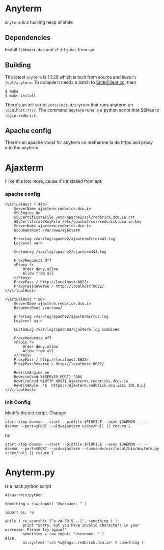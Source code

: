 # Anyterm
`Anyterm` is a fucking heap of shite

## Dependencies
Install `libboost-dev` and `zlib1g-dev` from `apt`

## Building
The latest `anyterm` is 1.1.29 which is built from source and lives in
`/opt/anyterm`. To compile it needs a patch to [SmtpClient.cc](https///github.com/gentoo/gentoo-portage-rsync-mirror/blob/master/www-apache/anyterm/files/anyterm-1.1.29-gcc-4.4.patch),
then

```
$ make
$ make install
```

There's an init script `/etc/init.d/anyterm` that runs anyterm on
`localhost:7777`. The command `anyterm` runs is a python script that SSHes to
`login.redbrick`.

## Apache config
There's an apache vhost for anyterm on metharme to do https and proxy into the
anyterm.

# Ajaxterm
I like this lots more, cause it's installed from apt.

### apache config

```
<VirtualHost *:443>`
	ServerName ajaxterm.redbrick.dcu.ie
	SSLEngine On
	SSLCertificateFile /etc/apache2/ssl/redbrick.dcu.ie.crt
	SSLCertificateKeyFile /etc/apache2/ssl/redbrick.dcu.ie.key
	ServerName ajaxterm.redbrick.dcu.ie
	DocumentRoot /var/www/ajaxterm

	ErrorLog /var/log/apache2/ajaxtermError443.log
	LogLevel warn

	CustomLog /var/log/apache2/ajaxterm443.log

	ProxyRequests Off
	<Proxy *>
		Order deny,allow
		Allow from all
	</Proxy>
	ProxyPass / http://localhost:8022/
	ProxyPassReverse / http://localhost:8022/
</VirtualHost>

<VirtualHost *:80>
	ServerName ajaxterm.redbrick.dcu.ie
	DocumentRoot /var/www/

	ErrorLog /var/log/apache2/ajaxtermError.log
	LogLevel warn

	CustomLog /var/log/apache2/ajaxterm.log combined

	ProxyRequests off
	<Proxy *>
		Order deny,allow
		Allow from all
	</Proxy>
	ProxyPass / http://localhost:8022/
	ProxyPassReverse / http://localhost:8022/

	RewriteEngine on
	RewriteCond %{SERVER_PORT} ^80$
	RewriteCond %{HTTP_HOST} ajaxterm\.redbrick\.dcu\.ie
	RewriteRule .*$  https://ajaxterm.redbrick.dcu.ie$1 [NC,R,L]
</VirtualHost>
```

### Init Config
Modify the init script. Change:

```
start-stop-daemon --start --pidfile $PIDFILE --exec $DAEMON -- --daemon --port=$PORT --uid=ajaxterm >/dev/null || return 2
```

to:

```
start-stop-daemon --start --pidfile $PIDFILE --exec $DAEMON -- --daemon --port=$PORT --uid=ajaxterm --command=/usr/local/bin/anyterm.py >/dev/null || return 2
```

# Anyterm.py
Is a hack python script.

```
#!/usr/bin/python

something = raw_input( "Username: " )

import os, re

while ( re.search(r'[^a-zA-Z0-9_.-]', something ) ):
        print "Sorry, but you have invalid characters in your username. Please try again!"
        something = raw_input( "Username: " )
else:
        os.system( 'ssh %s@login.redbrick.dcu.ie' % something )
```
